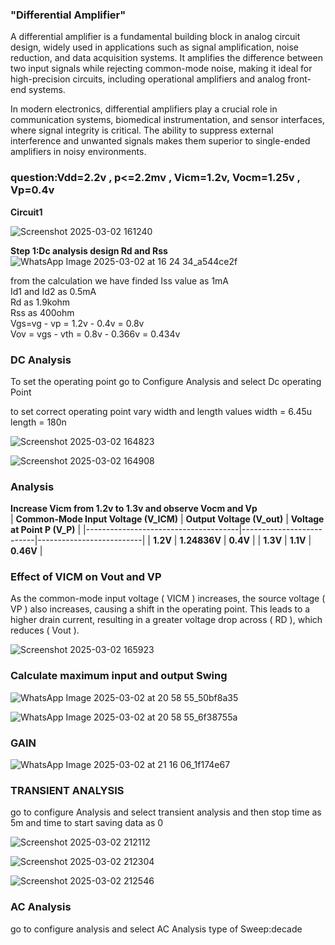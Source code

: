 ### **"Differential Amplifier"**

A differential amplifier is a fundamental building block in analog circuit design, widely used in applications such as signal amplification, noise reduction, and data acquisition systems. It amplifies the difference between two input signals while rejecting common-mode noise, making it ideal for high-precision circuits, including operational amplifiers and analog front-end systems.

In modern electronics, differential amplifiers play a crucial role in communication systems, biomedical instrumentation, and sensor interfaces, where signal integrity is critical. The ability to suppress external interference and unwanted signals makes them superior to single-ended amplifiers in noisy environments.

### **question:Vdd=2.2v , p<=2.2mv , Vicm=1.2v, Vocm=1.25v , Vp=0.4v**

**Circuit1**<br>

![Screenshot 2025-03-02 161240](https://github.com/user-attachments/assets/338eb269-48a4-4138-a1c0-25b625fd9123)

**Step 1:Dc analysis design Rd and Rss**
![WhatsApp Image 2025-03-02 at 16 24 34_a544ce2f](https://github.com/user-attachments/assets/dcbb4266-b814-49d4-894a-854e76ae5f80)

from the calculation we have finded Iss value as 1mA <br>
Id1 and Id2 as 0.5mA <br>
Rd as 1.9kohm <br>
Rss as 400ohm <br>
Vgs=vg - vp = 1.2v - 0.4v = 0.8v <br>
Vov = vgs - vth = 0.8v - 0.366v = 0.434v <br>

### **DC Analysis**

To set the operating point go to Configure Analysis and select Dc operating Point <br>

to set correct operating point vary width and length values 
width = 6.45u <br>
length = 180n <br>

![Screenshot 2025-03-02 164823](https://github.com/user-attachments/assets/2fe5efbe-f348-4bdd-b18f-ee9ddc551ac3)

![Screenshot 2025-03-02 164908](https://github.com/user-attachments/assets/316231bf-4a42-4e40-a95e-72c4710cc051)

### **Analysis**

**Increase Vicm from 1.2v to 1.3v and observe Vocm and Vp** <br>
| **Common-Mode Input Voltage (V_ICM)** | **Output Voltage (V_out)** | **Voltage at Point P (V_P)** |
|--------------------------------------|--------------------------|--------------------------|
| **1.2V**                            | **1.24836V**             | **0.4V**                |
| **1.3V**                            | **1.1V**                 | **0.46V**               |

### Effect of VICM on Vout and VP

As the common-mode input voltage \( VICM \) increases, the source voltage \( VP \) also increases, causing a shift in the operating point. This leads to a higher drain current, resulting in a greater voltage drop across \( RD \), which reduces \( Vout \).

![Screenshot 2025-03-02 165923](https://github.com/user-attachments/assets/9935d54d-cf30-47ea-80d7-b6691c1cbb31)

### **Calculate maximum input and output Swing**

![WhatsApp Image 2025-03-02 at 20 58 55_50bf8a35](https://github.com/user-attachments/assets/528ca83b-b081-42c5-a450-f31491dd1fcd)

![WhatsApp Image 2025-03-02 at 20 58 55_6f38755a](https://github.com/user-attachments/assets/cfb49074-5091-4a3b-8e2e-0772f622ec15)

### **GAIN**

![WhatsApp Image 2025-03-02 at 21 16 06_1f174e67](https://github.com/user-attachments/assets/5ab85112-8fa7-4060-ba94-98c5b5cdaa32)

### **TRANSIENT ANALYSIS**
go to configure Analysis and select transient analysis and then stop time as 5m and time to start saving data as 0 <br>

![Screenshot 2025-03-02 212112](https://github.com/user-attachments/assets/74b10d4b-3cdb-4b45-b7ad-b8be02706d6c)

![Screenshot 2025-03-02 212304](https://github.com/user-attachments/assets/92739734-338d-42f2-8d4f-f6904b5718fb)

![Screenshot 2025-03-02 212546](https://github.com/user-attachments/assets/470d1956-3964-4aa2-a722-cb605d867b1b)

### **AC Analysis**

go to configure analysis and select AC Analysis
type of Sweep:decade 














 

